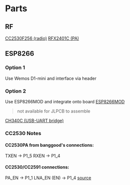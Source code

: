 # Parts
## RF
[CC2530F256
(radio)](https://lcsc.com/product-detail/RF-Transceiver-ICs_Texas-Instruments_CC2530F256RHAR_Texas-Instruments-TI-CC2530F256RHAR_C9120.html/?href=jlc-SMT)
[RFX2401C
(PA)](https://lcsc.com/product-detail/RF-Transceiver-ICs_Skyworks-Solutions_RFX2401C_Skyworks-Solutions-RFX2401C_C19213.html/?href=jlc-SMT)

## ESP8266
### Option 1
Use Wemos D1-mini and interface via header
### Option 2
Use ESP8266MOD and integrate onto board
[ESP8266MOD](https://lcsc.com/product-detail/WIFI-Modules_ESP-12F-ESP8266MOD_C82891.html)
> not available for JLPCB to assemble

[CH340C (USB-UART
bridge)](https://lcsc.com/product-detail/USB_CH340C_C84681.html/?href=jlc-SMT)


### CC2530 Notes
#### CC2530PA from banggood's connections:
TXEN -> P1_5
RXEN -> P1_4

#### CC2530/CC2591 connections:
PA_EN -> P1_1
LNA_EN (EN) -> P1_4
[source](http://www.ti.com/lit/an/swra308a/swra308a.pdf)
